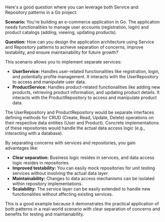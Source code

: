 Here's a good question where you can leverage both Service and Repository patterns in a Go project:

**Scenario:** You're building an e-commerce application in Go. The application needs functionalities to manage user accounts (registration, login) and product catalogs (adding, viewing, updating products). 

**Question:** How can you design the application architecture using Service and Repository patterns to achieve separation of concerns, improve testability, and ensure maintainability for future growth?

This scenario allows you to implement separate services:

* **UserService:** Handles user-related functionalities like registration, login, and potentially profile management. It interacts with the UserRepository to access and manipulate user data.
* **ProductService:** Handles product-related functionalities like adding new products, retrieving product information, and updating product details. It interacts with the ProductRepository to access and manipulate product data.

The UserRepository and ProductRepository would be separate interfaces defining methods for CRUD (Create, Read, Update, Delete) operations on their respective data entities (User and Product). Concrete implementations of these repositories would handle the actual data access logic (e.g., interacting with a database).

By separating concerns with services and repositories, you gain advantages like:

* **Clear separation:** Business logic resides in services, and data access logic resides in repositories.
* **Improved testability:** You can easily mock repositories for unit testing services without involving the actual data layer.
* **Maintainability:** Changes to data access mechanisms can be isolated within repository implementations.
* **Scalability:** The service layer can be easily extended to handle new functionalities without affecting existing services.

This is a good example because it demonstrates the practical application of both patterns in a real-world scenario with clear separation of concerns and benefits for testing and maintainability. 